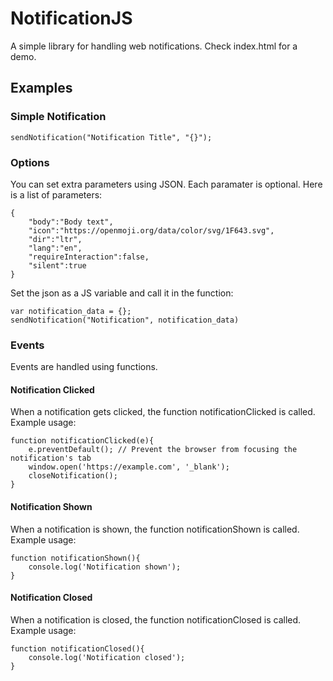 # NotificationJS
A simple library for handling web notifications. Check index.html for a demo.
## Examples
### Simple Notification
```sendNotification("Notification Title", "{}");```
### Options
You can set extra parameters using JSON. Each paramater is optional. Here is a list of parameters:
```
{
    "body":"Body text",
    "icon":"https://openmoji.org/data/color/svg/1F643.svg",
    "dir":"ltr",
    "lang":"en",
    "requireInteraction":false,
    "silent":true
}
```
Set the json as a JS variable and call it in the function:
```
var notification_data = {};
sendNotification("Notification", notification_data)
```
### Events
Events are handled using functions.
#### Notification Clicked
When a notification gets clicked, the function notificationClicked is called.
Example usage:
```
function notificationClicked(e){
    e.preventDefault(); // Prevent the browser from focusing the notification's tab
    window.open('https://example.com', '_blank');
    closeNotification();
}
```
#### Notification Shown
When a notification is shown, the function notificationShown is called.
Example usage:
```
function notificationShown(){
    console.log('Notification shown');
}
```
#### Notification Closed
When a notification is closed, the function notificationClosed is called.
Example usage:
```
function notificationClosed(){
    console.log('Notification closed');
}
```
